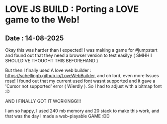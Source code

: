 
# LOVE JS BUILD : Porting a LOVE game to the Web!

## Date : 14-08-2025

Okay this was harder than I expected! I was making a game for #jumpstart and found out that they need a browser version to test easilyy ( SMHH I SHOULD'VE THOUGHT THIS BEFOREHAND )

But then I finally used A love web builder : https://schellingb.github.io/LoveWebBuilder, and oh lord, even more Issues rose!
I found out that my current used font wasnt supported and it gave a 'Cursor not supported' error ( Wierdly ). So I had to adjust with a bitmap font :D

AND I FINALLY GOT IT WORKINGG!!!

I am so happy, I used 240 mb memory and 20 stack to make this work, and that was the day I made a web-playable GAME :DD